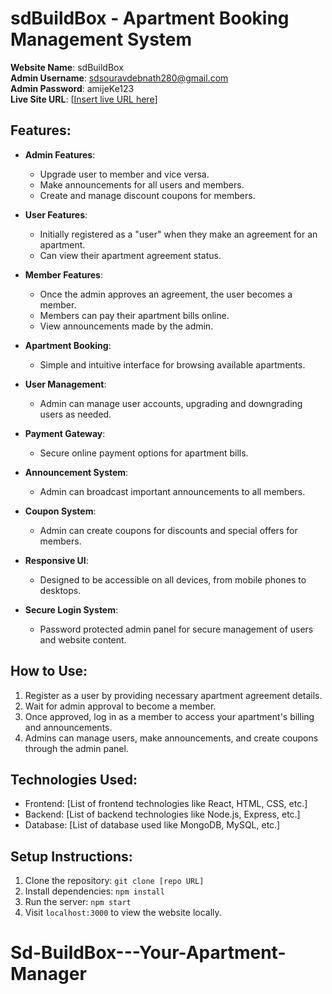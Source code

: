 # sdBuildBox - Apartment Booking Management System

**Website Name**: sdBuildBox  
**Admin Username**: sdsouravdebnath280@gmail.com  
**Admin Password**: amijeKe123  
**Live Site URL**: [[Insert live URL here](https://sd-buildbox.web.app/)]

## Features:
- **Admin Features**:
  - Upgrade user to member and vice versa.
  - Make announcements for all users and members.
  - Create and manage discount coupons for members.
  
- **User Features**:
  - Initially registered as a "user" when they make an agreement for an apartment.
  - Can view their apartment agreement status.
  
- **Member Features**:
  - Once the admin approves an agreement, the user becomes a member.
  - Members can pay their apartment bills online.
  - View announcements made by the admin.
  
- **Apartment Booking**:
  - Simple and intuitive interface for browsing available apartments.
  
- **User Management**:
  - Admin can manage user accounts, upgrading and downgrading users as needed.
  
- **Payment Gateway**:
  - Secure online payment options for apartment bills.
  
- **Announcement System**:
  - Admin can broadcast important announcements to all members.
  
- **Coupon System**:
  - Admin can create coupons for discounts and special offers for members.

- **Responsive UI**:
  - Designed to be accessible on all devices, from mobile phones to desktops.

- **Secure Login System**:
  - Password protected admin panel for secure management of users and website content.

## How to Use:
1. Register as a user by providing necessary apartment agreement details.
2. Wait for admin approval to become a member.
3. Once approved, log in as a member to access your apartment's billing and announcements.
4. Admins can manage users, make announcements, and create coupons through the admin panel.

## Technologies Used:
- Frontend: [List of frontend technologies like React, HTML, CSS, etc.]
- Backend: [List of backend technologies like Node.js, Express, etc.]
- Database: [List of database used like MongoDB, MySQL, etc.]

## Setup Instructions:
1. Clone the repository: `git clone [repo URL]`
2. Install dependencies: `npm install`
3. Run the server: `npm start`
4. Visit `localhost:3000` to view the website locally.
# Sd-BuildBox---Your-Apartment-Manager
